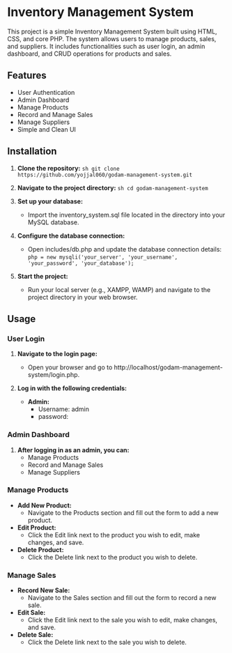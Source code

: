 ﻿# Inventory Management System

This project is a simple Inventory Management System built using HTML, CSS, and core PHP. The system allows users to manage products, sales, and suppliers. It includes functionalities such as user login, an admin dashboard, and CRUD operations for products and sales.

## Features

- User Authentication
- Admin Dashboard
- Manage Products
- Record and Manage Sales
- Manage Suppliers
- Simple and Clean UI

## Installation

1. **Clone the repository:**
    `sh
    git clone https://github.com/yojjal060/godam-management-system.git
    `
2. **Navigate to the project directory:**
    `sh
    cd godam-management-system
    `
3. **Set up your database:**
    - Import the inventory_system.sql file located in the  directory into your MySQL database. 

4. **Configure the database connection:**
    - Open includes/db.php and update the database connection details:
    `php
     = new mysqli('your_server', 'your_username', 'your_password', 'your_database');
    `

5. **Start the project:**
    - Run your local server (e.g., XAMPP, WAMP) and navigate to the project directory in your web browser.

## Usage

### User Login

1. **Navigate to the login page:**
    - Open your browser and go to http://localhost/godam-management-system/login.php.

2. **Log in with the following credentials:**
    - **Admin:**
        - Username: admin
        - password:
   

### Admin Dashboard

1. **After logging in as an admin, you can:**
    - Manage Products
    - Record and Manage Sales
    - Manage Suppliers

### Manage Products

- **Add New Product:**
    - Navigate to the 
Products section and fill out the form to add a new product.
- **Edit Product:**
    - Click the Edit link next to the product you wish to edit, make changes, and save.
- **Delete Product:**
    - Click the Delete link next to the product you wish to delete.

### Manage Sales

- **Record New Sale:**
    - Navigate to the Sales section and fill out the form to record a new sale.
- **Edit Sale:**
    - Click the Edit link next to the sale you wish to edit, make changes, and save.
- **Delete Sale:**
    - Click the Delete link next to the sale you wish to delete.



